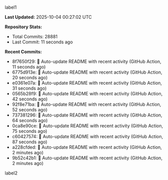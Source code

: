 
label1 
<!-- ACTIVITY_START -->
**Last Updated:** 2025-10-04 00:27:02 UTC

**Repository Stats:**
- Total Commits: 28881
- Last Commit: 11 seconds ago

**Recent Commits:**
- 8f7650f29: 🤖 Auto-update README with recent activity (GitHub Action, 11 seconds ago)
- 6775d913e: 🤖 Auto-update README with recent activity (GitHub Action, 20 seconds ago)
- e0361e07a: 🤖 Auto-update README with recent activity (GitHub Action, 31 seconds ago)
- 0565b28f9: 🤖 Auto-update README with recent activity (GitHub Action, 42 seconds ago)
- 92f8e71ba: 🤖 Auto-update README with recent activity (GitHub Action, 52 seconds ago)
- 737381296: 🤖 Auto-update README with recent activity (GitHub Action, 64 seconds ago)
- 0ca8e90ce: 🤖 Auto-update README with recent activity (GitHub Action, 75 seconds ago)
- c60427574: 🤖 Auto-update README with recent activity (GitHub Action, 87 seconds ago)
- a228cfded: 🤖 Auto-update README with recent activity (GitHub Action, 2 minutes ago)
- 9b52c42b1: 🤖 Auto-update README with recent activity (GitHub Action, 2 minutes ago)
<!-- ACTIVITY_END -->

label2

